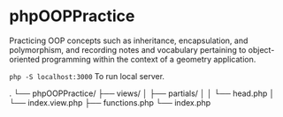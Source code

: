 # phpOOPPractice
Practicing OOP concepts such as inheritance, encapsulation, and polymorphism, and recording notes and vocabulary pertaining to object-oriented programming within the context of a geometry application. 


```php -S localhost:3000```
To run local server. 

.
└── phpOOPPractice/
    ├── views/
    │   ├── partials/
    │   │   └── head.php
    │   └── index.view.php
    ├── functions.php
    └── index.php
